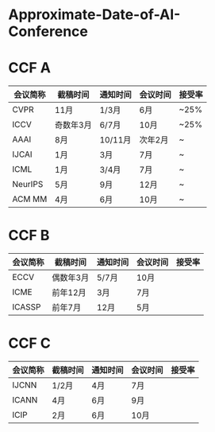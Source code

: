 # Approximate-Date-of-AI-Conference

# CCF A

| 会议简称 |截稿时间   | 通知时间 |会议时间 | 接受率 |
| ----- | --------- | ----------- |----------- | ------- |
| CVPR | 11月 |     1/3月      |   6月      |    ~25%     |
| ICCV  |   奇数年3月   |  6/7月    | 10月    |    ~25%      |
| AAAI  |   8月   |  10/11月    | 次年2月    |    ~      |
| IJCAI   |   1月   |  3月    | 7月    |    ~    |
| ICML   |   1月   | 3/4月    | 7月    |    ~   |
| NeurIPS  |   5月   | 9月    | 12月    |    ~     |
| ACM MM  |   4月   | 6月    | 10月    |    ~     |


# CCF B
| 会议简称 |截稿时间   | 通知时间 |会议时间 | 接受率 |
| ----- | --------- | ----------- |----------- | ------- |
| ECCV | 偶数年3月|     5/7月      |   10月      |     |
| ICME | 前年12月|     3月      |   7月      |     |
| ICASSP  | 前年7月|     12月      |   5月      |     |


# CCF C
| 会议简称 |截稿时间   | 通知时间 |会议时间 | 接受率 |
| ----- | --------- | ----------- |----------- | ------- |
| IJCNN | 1/2月|     4月      |   7月      |     |
| ICANN | 4月|     6月      |   9月      |     |
| ICIP | 2月|     6月      |   10月      |     |
